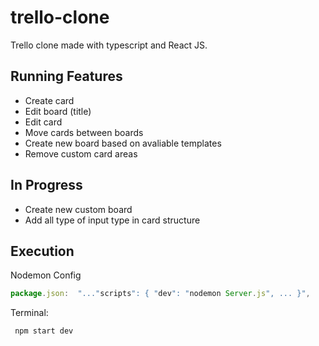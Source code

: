 # trello-clone
Trello clone made with typescript and React JS.

## Running Features
- Create card
- Edit board (title)
- Edit card
- Move cards between boards
- Create new board based on avaliable templates
- Remove custom card areas

## In Progress
- Create new custom board
- Add all type of input type in card structure

## Execution

Nodemon Config 
```Javascript
package.json:  "..."scripts": { "dev": "nodemon Server.js", ... }",
```

Terminal:
```Javascript
 npm start dev
```
